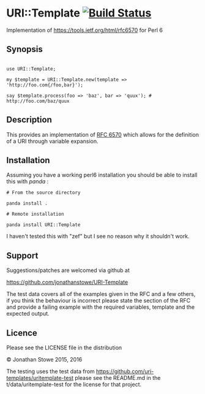# URI::Template [![Build Status](https://travis-ci.org/jonathanstowe/URI-Template.svg?branch=master)](https://travis-ci.org/jonathanstowe/URI-Template)

Implementation of https://tools.ietf.org/html/rfc6570 for Perl 6

## Synopsis

```

use URI::Template;

my $template = URI::Template.new(template => 'http://foo.com{/foo,bar}');

say $template.process(foo => 'baz', bar => 'quux'); # http://foo.com/baz/quux

```

## Description

This provides an implementation of
[RFC 6570](https://tools.ietf.org/html/rfc6570) which allows for the
definition of a URI through variable expansion.

## Installation

Assuming you have a working perl6 installation you should be able to
install this with *panda* :

    # From the source directory
   
    panda install .

    # Remote installation

    panda install URI::Template

I haven't tested this with "zef" but I see no reason why it shouldn't work.

## Support

Suggestions/patches are welcomed via github at

   https://github.com/jonathanstowe/URI-Template

The test data covers all of the examples given in the RFC and a few others,
if you think the behaviour is incorrect please state the section of the RFC
and provide a failing example with the required variables, template and the
expected output.


## Licence

Please see the LICENSE file in the distribution

© Jonathan Stowe 2015, 2016

The testing uses the test data from https://github.com/uri-templates/uritemplate-test
please see the README.md in the t/data/uritemplate-test for the license for that project.


